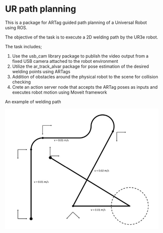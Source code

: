 # UR path planning

This is a package for ARTag guided path planning of a Universal Robot using ROS.

The objective of the task is to execute a 2D welding path by the UR3e robot.

The task includes;
1. Use the usb_cam library package to publish the video output from a fixed USB camera attached to the robot environment
2. Utilize the ar_track_alvar package for pose estimation of the desired welding points using ARTags
3. Addition of obstacles around the physical robot to the scene for collision checking
4. Crete an action server node that accepts the ARTag poses as inputs and executes robot motion using Moveit framework

An example of welding path

![alt text](https://github.com/Karthik-Mohan10/UR_path_planning/blob/main/Welding%20path.JPG?raw=true)
